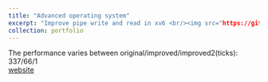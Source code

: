 ```yaml
---
title: "Advanced operating system"
excerpt: "Improve pipe write and read in xv6 <br/><img src="https://github.com/suweiyang0106/AdvOS/blob/main/pipecopyinout.png"/>"
collection: portfolio
---
```

The performance varies between original/improved/improved2(ticks): 337/66/1  
[website](https://github.com/suweiyang0106/AdvOS/tree/main)
